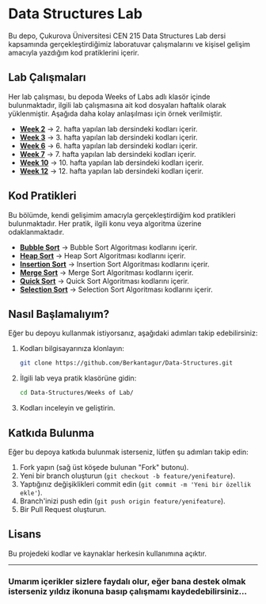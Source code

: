 # Data Structures Lab

Bu depo, Çukurova Üniversitesi CEN 215 Data Structures Lab dersi kapsamında gerçekleştirdiğimiz laboratuvar çalışmalarını ve kişisel gelişim amacıyla yazdığım kod pratiklerini içerir.

## Lab Çalışmaları

Her lab çalışması, bu depoda Weeks of Labs adlı klasör içinde bulunmaktadır, ilgili lab çalışmasına ait kod dosyaları haftalık olarak yüklenmiştir. Aşağıda daha kolay anlaşılması için örnek verilmiştir.

- **[Week 2](https://github.com/Berkantagur/Data-Structures/blob/main/Weeks%20of%20Lab/Week2.c)** -> 2. hafta yapılan lab dersindeki kodları içerir.
- **[Week 3](https://github.com/Berkantagur/Data-Structures/blob/main/Weeks%20of%20Lab/Week3.c)** -> 3. hafta yapılan lab dersindeki kodları içerir.
- **[Week 6](https://github.com/Berkantagur/Data-Structures/blob/main/Weeks%20of%20Lab/Week6.c)** -> 6. hafta yapılan lab dersindeki kodları içerir.
- **[Week 7](https://github.com/Berkantagur/Data-Structures/blob/main/Weeks%20of%20Lab/Week7.c)** -> 7. hafta yapılan lab dersindeki kodları içerir.
- **[Week 10](https://github.com/Berkantagur/Data-Structures/blob/main/Weeks%20of%20Lab/Week10.c)** -> 10. hafta yapılan lab dersindeki kodları içerir.
- **[Week 12](https://github.com/Berkantagur/Data-Structures/blob/main/Weeks%20of%20Lab/Week12.c)** -> 12. hafta yapılan lab dersindeki kodları içerir.

## Kod Pratikleri

Bu bölümde, kendi gelişimim amacıyla gerçekleştirdiğim kod pratikleri bulunmaktadır. Her pratik, ilgili konu veya algoritma üzerine odaklanmaktadır.

- **[Bubble Sort](https://github.com/Berkantagur/Data-Structures/blob/main/Bubble_Sort.c)** -> Bubble Sort Algoritması kodlarını içerir.
- **[Heap Sort](https://github.com/Berkantagur/Data-Structures/blob/main/Heap_Sort.c)** -> Heap Sort Algoritması kodlarını içerir.
- **[Insertion Sort](https://github.com/Berkantagur/Data-Structures/blob/main/Insertion_Sort.c)** -> Insertion Sort Algoritması kodlarını içerir.
- **[Merge Sort](https://github.com/Berkantagur/Data-Structures/blob/main/Merge_Sort.c)** -> Merge Sort Algoritması kodlarını içerir.
- **[Quick Sort](https://github.com/Berkantagur/Data-Structures/blob/main/Quick_Sort.c)** -> Quick Sort Algoritması kodlarını içerir.
- **[Selection Sort](https://github.com/Berkantagur/Data-Structures/blob/main/Selection_Sort.c)** -> Selection Sort Algoritması kodlarını içerir.
  
## Nasıl Başlamalıyım?

Eğer bu depoyu kullanmak istiyorsanız, aşağıdaki adımları takip edebilirsiniz:

1. Kodları bilgisayarınıza klonlayın:

    ```bash
    git clone https://github.com/Berkantagur/Data-Structures.git
    ```

2. İlgili lab veya pratik klasörüne gidin:

    ```bash
    cd Data-Structures/Weeks of Lab/
    ```

3. Kodları inceleyin ve geliştirin.

## Katkıda Bulunma

Eğer bu depoya katkıda bulunmak isterseniz, lütfen şu adımları takip edin:

1. Fork yapın (sağ üst köşede bulunan "Fork" butonu).
2. Yeni bir branch oluşturun (`git checkout -b feature/yenifeature`).
3. Yaptığınız değişiklikleri commit edin (`git commit -m 'Yeni bir özellik ekle'`).
4. Branch'inizi push edin (`git push origin feature/yenifeature`).
5. Bir Pull Request oluşturun.

## Lisans

Bu projedeki kodlar ve kaynaklar herkesin kullanımına açıktır.

-------------------------------------------------------------------------------------------------------------

### Umarım içerikler sizlere faydalı olur, eğer bana destek olmak isterseniz yıldız ikonuna basıp çalışmamı kaydedebilirsiniz...

